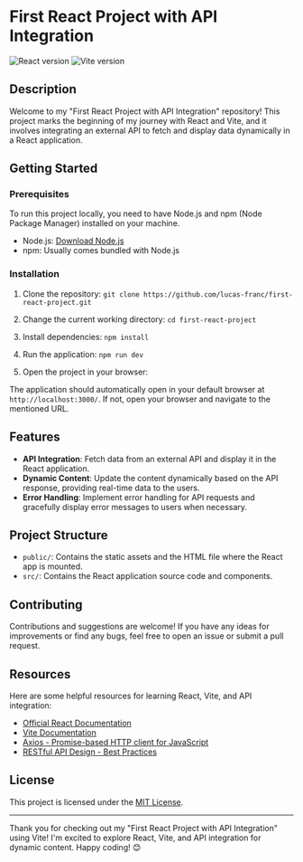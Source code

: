 # First React Project with API Integration

![React version](https://img.shields.io/badge/React-v18.2.0-blue?logo=react)
![Vite version](https://img.shields.io/badge/Vite-v4.4.0-blue?logo=vite)

## Description

Welcome to my "First React Project with API Integration" repository! This project marks the beginning of my journey with React and Vite, and it involves integrating an external API to fetch and display data dynamically in a React application.

## Getting Started

### Prerequisites

To run this project locally, you need to have Node.js and npm (Node Package Manager) installed on your machine.

- Node.js: [Download Node.js](https://nodejs.org/)
- npm: Usually comes bundled with Node.js

### Installation

1. Clone the repository:
`git clone https://github.com/lucas-franc/first-react-project.git`

2. Change the current working directory:
`cd first-react-project`

3. Install dependencies:
`npm install`

4. Run the application:
`npm run dev`

5. Open the project in your browser:

The application should automatically open in your default browser at `http://localhost:3000/`. If not, open your browser and navigate to the mentioned URL.

## Features

- **API Integration**: Fetch data from an external API and display it in the React application.
- **Dynamic Content**: Update the content dynamically based on the API response, providing real-time data to the users.
- **Error Handling**: Implement error handling for API requests and gracefully display error messages to users when necessary.

## Project Structure

- `public/`: Contains the static assets and the HTML file where the React app is mounted.
- `src/`: Contains the React application source code and components.

## Contributing

Contributions and suggestions are welcome! If you have any ideas for improvements or find any bugs, feel free to open an issue or submit a pull request.

## Resources

Here are some helpful resources for learning React, Vite, and API integration:

- [Official React Documentation](https://reactjs.org/docs/getting-started.html)
- [Vite Documentation](https://vitejs.dev/guide/)
- [Axios - Promise-based HTTP client for JavaScript](https://axios-http.com/)
- [RESTful API Design - Best Practices](https://restfulapi.net/)

## License

This project is licensed under the [MIT License](LICENSE).

---

Thank you for checking out my "First React Project with API Integration" using Vite! I'm excited to explore React, Vite, and API integration for dynamic content. Happy coding! 😊
